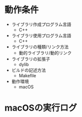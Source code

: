 # 動作条件

* ライブラリ作成プログラム言語
  * C++
* ライブラリ使用プログラム言語
  * C++
* ライブラリの種類/リンク方法
  * 動的ライブラリ/動的リンク
* ライブラリの拡張子
  * dylib
* ビルドの記述方法
  * Makefile
* 動作環境
  * macOS

# macOSの実行ログ

```
```
